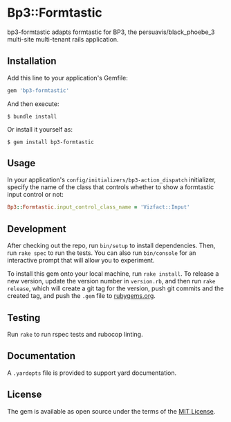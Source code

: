 # Bp3::Formtastic

bp3-formtastic adapts formtastic for BP3, the persuavis/black_phoebe_3
multi-site multi-tenant rails application.

## Installation
Add this line to your application's Gemfile:

```ruby
gem 'bp3-formtastic'
```

And then execute:

    $ bundle install

Or install it yourself as:

    $ gem install bp3-formtastic

## Usage
In your application's `config/initializers/bp3-action_dispatch` initializer, specify the name of the class 
that controls whether to show a formtastic input control or not:
```ruby
Bp3::Formtastic.input_control_class_name = 'Vizfact::Input'
```

## Development
After checking out the repo, run `bin/setup` to install dependencies. Then, run 
`rake spec` to run the tests. You can also run `bin/console` for an interactive 
prompt that will allow you to experiment.

To install this gem onto your local machine, run `rake install`. To release a 
new version, update the version number in `version.rb`, and then run 
`rake release`, which will create a git tag for the version, push git 
commits and the created tag, and push the `.gem` file to [rubygems.org](https://rubygems.org).

## Testing
Run `rake` to run rspec tests and rubocop linting.

## Documentation
A `.yardopts` file is provided to support yard documentation.

## License
The gem is available as open source under the terms of the [MIT License](https://opensource.org/licenses/MIT).
